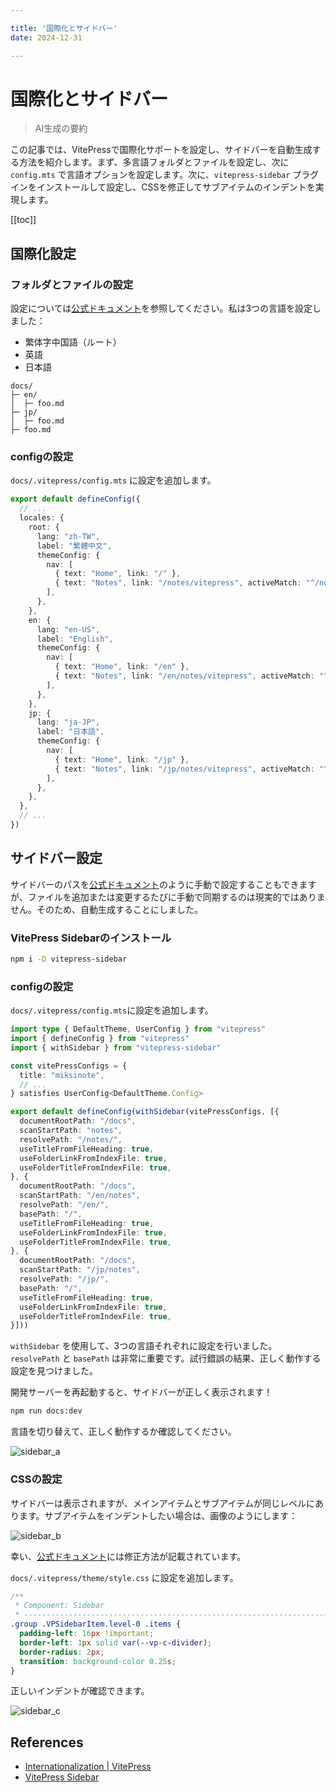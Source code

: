 ```yaml
---

title: '国際化とサイドバー'
date: 2024-12-31

---
```


# 国際化とサイドバー

> AI生成の要約

<!-- excerpt -->

この記事では、VitePressで国際化サポートを設定し、サイドバーを自動生成する方法を紹介します。まず、多言語フォルダとファイルを設定し、次に `config.mts` で言語オプションを設定します。次に、`vitepress-sidebar` プラグインをインストールして設定し、CSSを修正してサブアイテムのインデントを実現します。

<!-- excerpt -->

[[toc]]

## 国際化設定

### フォルダとファイルの設定

設定については[公式ドキュメント](https://vitepress.dev/guide/i18n#internationalization)を参照してください。私は3つの言語を設定しました：

- 繁体字中国語（ルート）
- 英語
- 日本語

```
docs/
├─ en/
│  ├─ foo.md
├─ jp/
│  ├─ foo.md
├─ foo.md
```

### configの設定

`docs/.vitepress/config.mts` に設定を追加します。

```typescript
export default defineConfig({
  // ...
  locales: {
    root: {
      lang: "zh-TW",
      label: "繁體中文",
      themeConfig: {
        nav: [
          { text: "Home", link: "/" },
          { text: "Notes", link: "/notes/vitepress", activeMatch: "^/notes" },
        ],
      },
    },
    en: {
      lang: "en-US",
      label: "English",
      themeConfig: {
        nav: [
          { text: "Home", link: "/en" },
          { text: "Notes", link: "/en/notes/vitepress", activeMatch: "^/en/notes" },
        ],
      },
    },
    jp: {
      lang: "ja-JP",
      label: "日本語",
      themeConfig: {
        nav: [
          { text: "Home", link: "/jp" },
          { text: "Notes", link: "/jp/notes/vitepress", activeMatch: "^/jp/notes" },
        ],
      },
    },
  },
  // ...
})
```

## サイドバー設定

サイドバーのパスを[公式ドキュメント](https://vitepress.dev/reference/default-theme-sidebar#sidebar)のように手動で設定することもできますが、ファイルを追加または変更するたびに手動で同期するのは現実的ではありません。そのため、自動生成することにしました。

### VitePress Sidebarのインストール

```bash
npm i -D vitepress-sidebar
```

### configの設定

`docs/.vitepress/config.mts`に設定を追加します。

```typescript
import type { DefaultTheme, UserConfig } from "vitepress"
import { defineConfig } from "vitepress"
import { withSidebar } from "vitepress-sidebar"

const vitePressConfigs = {
  title: "miksinote",
  // ...
} satisfies UserConfig<DefaultTheme.Config>

export default defineConfig(withSidebar(vitePressConfigs, [{
  documentRootPath: "/docs",
  scanStartPath: "notes",
  resolvePath: "/notes/",
  useTitleFromFileHeading: true,
  useFolderLinkFromIndexFile: true,
  useFolderTitleFromIndexFile: true,
}, {
  documentRootPath: "/docs",
  scanStartPath: "/en/notes",
  resolvePath: "/en/",
  basePath: "/",
  useTitleFromFileHeading: true,
  useFolderLinkFromIndexFile: true,
  useFolderTitleFromIndexFile: true,
}, {
  documentRootPath: "/docs",
  scanStartPath: "/jp/notes",
  resolvePath: "/jp/",
  basePath: "/",
  useTitleFromFileHeading: true,
  useFolderLinkFromIndexFile: true,
  useFolderTitleFromIndexFile: true,
}]))
```

`withSidebar` を使用して、3つの言語それぞれに設定を行いました。`resolvePath` と `basePath` は非常に重要です。試行錯誤の結果、正しく動作する設定を見つけました。

開発サーバーを再起動すると、サイドバーが正しく表示されます！

```bash
npm run docs:dev
```

言語を切り替えて、正しく動作するか確認してください。

![sidebar_a](https://cdn.miksin.art/miksinote/img/notes/vitepress/04_internationalization/sidebar_a.webp)

### CSSの設定

サイドバーは表示されますが、メインアイテムとサブアイテムが同じレベルにあります。サブアイテムをインデントしたい場合は、画像のようにします：

![sidebar_b](https://cdn.miksin.art/miksinote/img/notes/vitepress/04_internationalization/sidebar_b.webp)

幸い、[公式ドキュメント](https://vitepress-sidebar.cdget.com/advanced-usage/multi-level-sidebar-with-indents#multi-level-sidebar-with-indents)には修正方法が記載されています。

`docs/.vitepress/theme/style.css` に設定を追加します。

```css
/**
 * Component: Sidebar
 * -------------------------------------------------------------------------- */
.group .VPSidebarItem.level-0 .items {
  padding-left: 16px !important;
  border-left: 1px solid var(--vp-c-divider);
  border-radius: 2px;
  transition: background-color 0.25s;
}
```

正しいインデントが確認できます。

![sidebar_c](https://cdn.miksin.art/miksinote/img/notes/vitepress/04_internationalization/sidebar_c.webp)

## References

- [Internationalization | VitePress](https://vitepress.dev/guide/i18n#internationalization)
- [VitePress Sidebar](https://vitepress-sidebar.cdget.com/)
